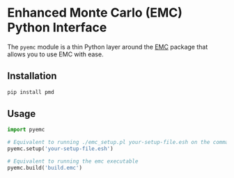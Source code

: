 # Enhanced Monte Carlo (EMC) Python Interface

The `pyemc` module is a thin Python layer around the [EMC](http://montecarlo.sourceforge.net/emc/Welcome.html) package that allows you to use EMC with ease.


## Installation

```bash
pip install pmd
```


## Usage

```python
import pyemc

# Equivalent to running ./emc_setup.pl your-setup-file.esh on the command line
pyemc.setup('your-setup-file.esh')

# Equivalent to running the emc executable
pyemc.build('build.emc')
```